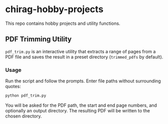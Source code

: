 # chirag-hobby-projects
This repo contains hobby projects and utility functions.

## PDF Trimming Utility

`pdf_trim.py` is an interactive utility that extracts a range of pages from a PDF file and saves the result in a preset directory (`trimmed_pdfs` by default).

### Usage

Run the script and follow the prompts. Enter file paths without surrounding quotes:


```bash
python pdf_trim.py
```

You will be asked for the PDF path, the start and end page numbers, and optionally an output directory. The resulting PDF will be written to the chosen directory.
